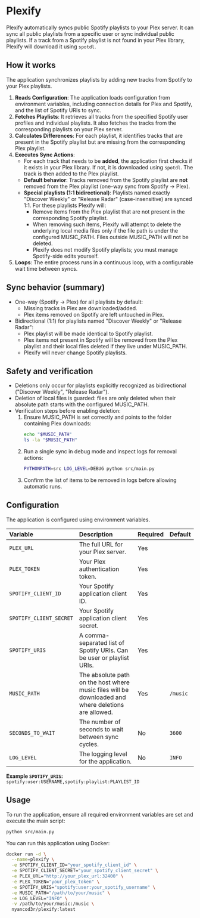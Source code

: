 # Plexify

Plexify automatically syncs public Spotify playlists to your Plex server. It can sync all public playlists from a specific user or sync individual public playlists. If a track from a Spotify playlist is not found in your Plex library, Plexify will download it using `spotdl`.

## How it works

The application synchronizes playlists by adding new tracks from Spotify to your Plex playlists.

1.  **Reads Configuration**: The application loads configuration from environment variables, including connection details for Plex and Spotify, and the list of Spotify URIs to sync.
2.  **Fetches Playlists**: It retrieves all tracks from the specified Spotify user profiles and individual playlists. It also fetches the tracks from the corresponding playlists on your Plex server.
3.  **Calculates Differences**: For each playlist, it identifies tracks that are present in the Spotify playlist but are missing from the corresponding Plex playlist.
4.  **Executes Sync Actions**:
    *   For each track that needs to be **added**, the application first checks if it exists in your Plex library. If not, it is downloaded using `spotdl`. The track is then added to the Plex playlist.
    *   **Default behavior**: Tracks removed from the Spotify playlist are **not** removed from the Plex playlist (one-way sync from Spotify -> Plex).
    *   **Special playlists (1:1 bidirectional)**: Playlists named exactly "Discover Weekly" or "Release Radar" (case-insensitive) are synced 1:1. For these playlists Plexify will:
        - Remove items from the Plex playlist that are not present in the corresponding Spotify playlist.
        - When removing such items, Plexify will attempt to delete the underlying local media files only if the file path is under the configured MUSIC_PATH. Files outside MUSIC_PATH will not be deleted.
        - Plexify does not modify Spotify playlists; you must manage Spotify-side edits yourself.
5.  **Loops**: The entire process runs in a continuous loop, with a configurable wait time between syncs.

## Sync behavior (summary)

- One-way (Spotify -> Plex) for all playlists by default:
  - Missing tracks in Plex are downloaded/added.
  - Plex items removed on Spotify are left untouched in Plex.
- Bidirectional (1:1) for playlists named "Discover Weekly" or "Release Radar":
  - Plex playlist will be made identical to Spotify playlist.
  - Plex items not present in Spotify will be removed from the Plex playlist and their local files deleted if they live under MUSIC_PATH.
  - Plexify will never change Spotify playlists.

## Safety and verification

- Deletions only occur for playlists explicitly recognized as bidirectional ("Discover Weekly", "Release Radar").
- Deletion of local files is guarded: files are only deleted when their absolute path starts with the configured MUSIC_PATH.
- Verification steps before enabling deletion:
  1. Ensure MUSIC_PATH is set correctly and points to the folder containing Plex downloads:
     ```bash
     echo "$MUSIC_PATH"
     ls -la "$MUSIC_PATH"
     ```
  2. Run a single sync in debug mode and inspect logs for removal actions:
     ```bash
     PYTHONPATH=src LOG_LEVEL=DEBUG python src/main.py
     ```
  3. Confirm the list of items to be removed in logs before allowing automatic runs.

## Configuration

The application is configured using environment variables.

| Variable | Description | Required | Default |
| :--- | :--- | :--- | :--- |
| `PLEX_URL` | The full URL for your Plex server. | Yes | |
| `PLEX_TOKEN` | Your Plex authentication token. | Yes | |
| `SPOTIFY_CLIENT_ID` | Your Spotify application client ID. | Yes | |
| `SPOTIFY_CLIENT_SECRET` | Your Spotify application client secret. | Yes | |
| `SPOTIFY_URIS` | A comma-separated list of Spotify URIs. Can be user or playlist URIs. | Yes | |
| `MUSIC_PATH` | The absolute path on the host where music files will be downloaded and where deletions are allowed. | Yes | `/music` |
| `SECONDS_TO_WAIT` | The number of seconds to wait between sync cycles. | No | `3600` |
| `LOG_LEVEL` | The logging level for the application. | No | `INFO` |

**Example `SPOTIFY_URIS`:**
`spotify:user:USERNAME,spotify:playlist:PLAYLIST_ID`

## Usage

To run the application, ensure all required environment variables are set and execute the main script:

```bash
python src/main.py
```

You can run this application using Docker:

```bash
docker run -d \
  --name=plexify \
  -e SPOTIFY_CLIENT_ID="your_spotify_client_id" \
  -e SPOTIFY_CLIENT_SECRET="your_spotify_client_secret" \
  -e PLEX_URL="http://your_plex_url:32400" \
  -e PLEX_TOKEN="your_plex_token" \
  -e SPOTIFY_URIS="spotify:user:your_spotify_username" \
  -e MUSIC_PATH="/path/to/your/music" \
  -e LOG_LEVEL="INFO" \
  -v /path/to/your/music:/music \
  nyancod3r/plexify:latest
```
